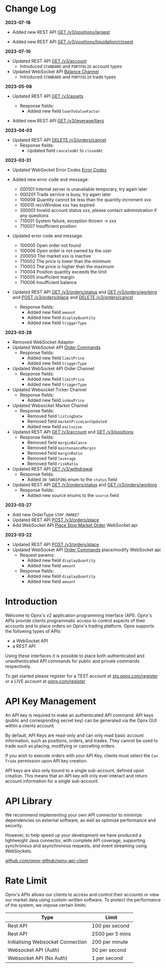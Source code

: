 # Change Log
**2023-07-18**
* Added new REST API  [GET /v3/positions/largest](#get-v3-positions-largest)

* Added new REST API  [GET /v3/positions/liquidation/closest](#get-v3-positions-liquidation-closest)


**2023-07-10**

* Updated REST API [GET /v3/account](#get-v3-account)
    * Introduced `STANDARD` and `PORTFOLIO` account types
* Updated WebSocket API [Balance Channel](#balance-channel)
    * Introduced `STANDARD` and `PORTFOLIO` trade types

**2023-05-08**

* Updated REST API  [GET /v3/assets](#get-v3-assets)
    * Response fields:
        * Added new field  `loanToValueFactor`
        
             
* Added new REST API  [GET /v3/leverage/tiers](#get-v3-leverage-tiers)
   


**2023-04-03**

* Updated REST API  [DELETE /v3/orders/cancel](#delete-v3-orders-cancel)
    * Response fields:
        * Updated field `canceledAt` to  `closedAt`



**2023-03-31**

* Updated WebSocket Error Codes [Error Codes](#error-codes)
* Added new error code and message:
    * 000101    Internal server is unavailable temporary, try again later
    * 000201    Trade service is busy, try again later
    * 100008    Quantity cannot be less than the quantity increment xxx
    * 100015    recvWindow xxx has expired
    * 300001    Invalid account status xxx, please contact administration if any questions
    * 710001    System failure, exception thrown -> xxx
    * 710007    Insufficient position
    
    
* Updated error code and message:
    * 100005    Open order not found
    * 100006    Open order is not owned by the user
    * 200050    The market xxx is inactive
    * 710002    The price is lower than the minimum
    * 710003    The price is higher than the maximum
    * 710004    Position quantity exceeds the limit
    * 710005    Insufficient margin
    * 710006    Insufficient balance
    
    
* Updated REST API [GET /v3/orders/status](#get-v3-orders-status) and [GET /v3/orders/working](#get-v3-orders-working) and [POST /v3/orders/place](#post-v3-orders-place) and [DELETE /v3/orders/cancel](#delete-v3-orders-cancel)
    * Response fields:
        * Added new field  `amount`
        * Added new field  `displayQuantity`
        * Added new field  `triggerType`


**2023-03-28**

* Removed WebSocket Adapter
* Updated WebSocket API [Order Commands](#order-commands)
    * Response fields:
        * Added new field `limitPrice`
        * Added new field `triggerType`
* Updated WebSocket API Order Channel
    * Response fields:
        * Added new field `limitPrice`
        * Added new field `triggerType`
* Updated Websocket Ticker Channel
    * Response fields:
        * Added new field `indexPrice`
* Updated Websocket Market Channel
    * Response fields:
        * Removed field `listingDate`
        * Removed field `marketPriceLastUpdated`
        * Added new field `exclusive`
* Updated REST API [GET /v3/account](#get-v3-account) and [GET /v3/positions](#get-v3-positions)
    * Response fields:
        * Removed field `marginBalance`
        * Removed field `maintenanceMargin`
        * Removed field `marginRatio`
        * Removed field `leverage`
        * Removed field `riskRatio`
* Updated REST API [GET /v3/withdrawal](#get-v3-withdrawal)
    * Response fields:
        * Added `IN SWEEPING` enum to the `status` field
* Updated REST API [GET /v3/orders/status](#get-v3-orders-status) and [GET /v3/orders/working](#get-v3-orders-working)
    * Response fields:
        * Added new source enums to the `source` field
    
**2023-03-27**

* Add new OrderType `STOP_MARKET`
* Updated REST  API [POST /v3/orders/place](#post-v3-orders-place)
* Add WebSocket API [Place Stop Market Order](#place-stop-market-order)  WebSocket api

**2023-03-22**

* Updated REST  API [POST /v3/orders/place](#post-v3-orders-place)
* Updated WebSocket API [Order Commands](#order-commands) place/modify WebSocket api
    * Request params:
        * Added new field `displayQuantity`
        * Added new field `amount`
    * Response fields:
        * Added new field `displayQuantity`
        * Added new field `amount`

# Introduction

Welcome to Opnx's v2 application programming interface (API). Opnx's APIs provide clients programmatic access to control aspects of their accounts and to place orders on Opnx's trading platform. Opnx supports the following types of APIs:

* a WebSocket API
* a REST API

Using these interfaces it is possible to place both authenticated and unauthenticated API commands for public and private commands respectively.

To get started please register for a TEST account at [stg.opnx.com/register](https://stg.opnx.com/register) or a LIVE account at [opnx.com/register](https://opnx.com/register)


# API Key Management

An API key is required to make an authenticated API command.  API keys (public and corresponding secret key) can be generated via the Opnx GUI within a clients account. 

By default, API Keys are read-only and can only read basic account information, such as positions, orders, and trades. They cannot be used to trade such as placing, modifying or cancelling orders.

If you wish to execute orders with your API Key, clients must select the `Can Trade` permission upon API key creation.

API keys are also only bound to a single sub-account, defined upon creation. This means that an API key will only ever interact and return account information for a single sub-account.


# API Library

We recommend implementing your own API connector to minimize dependencies on external software, as well as optimize performance and security.

However, to help speed up your development we have produced a lightweight Java connector, with complete API coverage, supporting synchronous and asynchronous requests, and event streaming using WebSockets. 

[github.com/opnx-github/opnx-api-client](https://github.com/opnx-github/opnx-api-client)


# Rate Limit

Opnx's APIs allows our clients to access and control their accounts or view our market data using custom-written software. To protect the performance of the system, we impose certain limits:

Type                              |                            Limit |
--------------------------------- | -------------------------------- |
Rest API                          |                   100 per second |
Rest API                          |                  2500 per 5 mins |
Initialising Websocket Connection |                   200 per minute |
Websocket API (Auth)              |                    50 per second |
Websocket API (No Auth)           |                     1 per second |

